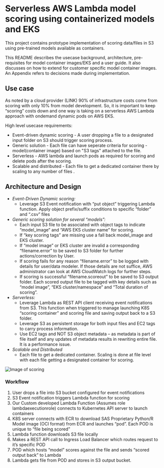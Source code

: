 # Serverless AWS Lambda model scoring using containerized models and EKS

This project contains prototype implementation of scoring data/files in S3 using pre-trained models available as containers. 

This README describes the usecase background, architecture, pre-requisites for model container images/EKS and a user guide. It also discusses on how to extend for customer specific model container images. An Appendix refers to decisions made during implementation. 

## Use case

As noted by a cloud provider (LINK) 90% of infrastructure costs come from scoring with only 10% from model development. So, it is important to keep “scoring” costs down and one way is taking on a serverless AWS Lambda approach with ondemand dynamic pods on AWS EKS.

High level usecase requirements:
* Event-driven dynamic scoring - A user dropping a file to a designated input folder on S3 should trigger scoring process.
* Generic solution - Each file can have seperate criteria for scoring - model(container image) based on "S3 tags" attached to the file.
* Serverless - AWS lambda and launch pods as required for scoring and delete pods after the scoring.
* Scalable and distributed - Each file to get a dedicated container there by scaling to any number of files .


## Architecture and Design

* *Event-Driven Dynamic scoring:*
  * Leverage S3 Event notification with “put object” triggering Lambda function. Apply object prefix/suffix conditions to specific “folder” and “.csv” files
* *Generic scoring solution for several “models”:*
  * Each input S3 file to be associated with object tags to indicate “model_image” and “AWS EKS cluster name” for scoring.
  * If “key scoring tags” are missing use a fall back model_image and EKS cluster.
  * If “model image” or EKS cluster are invalid a corresponding “filename.error” to be saved to S3 folder for further actions/correction by User.
  * If scoring fails for any reason “filename.error” to be logged with details for user/data modeler. If those details are not suffice, AWS administrator can look at AWS CloudWatch logs for further steps.
  * If scoring is successful “filename.scoreout” to be saved to S3 output folder. Each scored output file to be tagged with key details such as “model image”, “EKS cluster/namespace” and “Total duration of scoring”.
* *Serverless:*
  * Leverage Lambda as REST API client receiving event notifications from S3. This function when triggered to manage launching K8S “scoring container” and scoring file and saving output back to a S3 folder.
  * Leverage S3 as persistent storage for both input files and EC2 tags to carry process information.
  * Use EC2 tags and NOT S3 object metadata – as metadata is part of file itself and any updates of metadata results in rewriting entire file. It is a performance issue.
* *Scalable and Distributed*
  * Each file to get a dedicated container. Scaling is done at file level with each file getting a designated container for scoring.

![Image of scoring](https://github.com/nallagangus/sasmm_modops/AWS-Scoring-Lambda-Approach.jpg)

### Workflow
1. User drops a file into S3 bucket configured for event notifications
2. S3 Event notification triggers Lambda function for scoring
3. Our Custom developed Lambda Function (Assumes role lambdaexecutionrole) connects to Kubernetes API server to launch containers
4. K8S server connects with ECR to download SAS Proprietary Python/R Model image (OCI format) from ECR and launches “pod”. Each POD is unique to “file being scored”
5. Lambda function downloads S3 file locally
6. Makes a REST API call to Ingress Load Balancer which routes request to it’s specific POD
7. POD which hosts “model” scores against the file and sends “scored output back” to Lambda
8. Lambda gets file from POD and stores in S3 output bucket.



